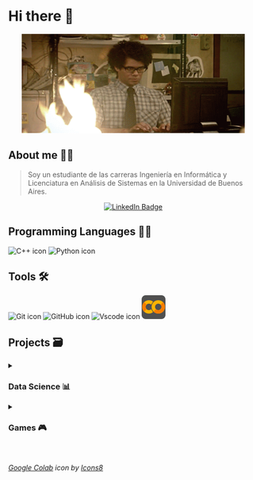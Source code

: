 # Hi there 👋

<p align="center">
  <img src = "https://github.com/SebaB29/SebaB29/blob/main/img/1yft.gif" 
    alt = "gif pc en llamas" width="450px" height="200px">
</p>


## About me 🕵️‍♂
> Soy un estudiante de las carreras Ingeniería en Informática y Licenciatura 
> en Análisis de Sistemas en la Universidad de Buenos Aires.

<div align="center">
  <a href="https://www.linkedin.com/in/sebastianbrizuela29/">
    <img src="https://img.shields.io/badge/LinkedIn-darkblue?style=for-the-badge&logo=linkedin&logoColor=white" alt="LinkedIn Badge"/>
  </a>
</div>

## Programming Languages 👨‍💻
![C++ icon](https://skillicons.dev/icons?i=cpp)
![Python icon](https://skillicons.dev/icons?i=python)

## Tools 🛠
![Git icon](https://skillicons.dev/icons?i=git)
![GitHub icon](https://skillicons.dev/icons?i=github)
![Vscode icon](https://skillicons.dev/icons?i=vscode)
![Google Colab icon](img/icons8-google-colab-48.png)

## Projects 🗃
<details>
<summary><h3>Data Science 📊</h3></summary>
<ul>
  <li>
    <a href="https://github.com/SebaB29/Snake">
            ReservasHoteles
     </a>
  </li>
  <li>
    <a href="https://github.com/SebaB29/Andypolis">
            CriticasPeliculas
     </a>
  </li>
</ul>
</details>

<details>
<summary><h3>Games 🎮</h3></summary>
<ul>
  <li>
    <a href="https://github.com/SebaB29/Snake">
            Snake
     </a>
  </li>
  <li>
    <a href="https://github.com/SebaB29/Andypolis">
            Andypolis
     </a>
  </li>
  <li>
    <a href="https://github.com/SebaB29/TATETI">
            TATETI
     </a>
  </li>
  <li>
    <a href="https://github.com/SebaB29/Tetris">
            Tetris
     </a>
  </li>
  <li>
    <a href="https://github.com/SebaB29/Chase">
            Chase
     </a>
  </li>
  <li>
    <a href="https://github.com/SebaB29/HangmanGame">
            Hangman
     </a>
  </li>
</ul>
</details>

#
###### <a class="menciones" target="_blank" href="https://icons8.com/icon/lOqoeP2Zy02f/google-colab">Google Colab</a> <span class="menciones"> icon by </span> <a class="menciones" target="_blank" href="https://icons8.com">Icons8</a>
